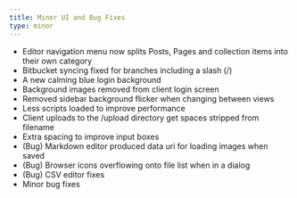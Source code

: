 ```yaml
---
title: Minor UI and Bug Fixes
type: minor
---
```

 

* Editor navigation menu now splits Posts, Pages and collection items into their own category
* Bitbucket syncing fixed for branches including a slash (/)
* A new calming blue login background
* Background images removed from client login screen
* Removed sidebar background flicker when changing between views
* Less scripts loaded to improve performance
* Client uploads to the /upload directory get spaces stripped from filename
* Extra spacing to improve input boxes
* (Bug) Markdown editor produced data uri for loading images when saved
* (Bug) Browser icons overflowing onto file list when in a dialog
* (Bug) CSV editor fixes
* Minor bug fixes